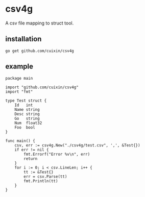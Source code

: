 csv4g
=======

A csv file mapping to struct tool.

installation
------------

    go get github.com/cuixin/csv4g

example
-------

```
package main

import "github.com/cuixin/csv4g"
import "fmt"

type Test struct {
    Id   int
    Name string
    Desc string
    Go   string
    Num  float32
    Foo  bool
}

func main() {
    csv, err := csv4g.New("./csv4g/test.csv", ',', &Test{})
    if err != nil {
        fmt.Errorf("Error %v\n", err)
        return
    }
    for i := 0; i < csv.LineLen; i++ {
        tt := &Test{}
        err = csv.Parse(tt)
        fmt.Println(tt)
    }
}

```
